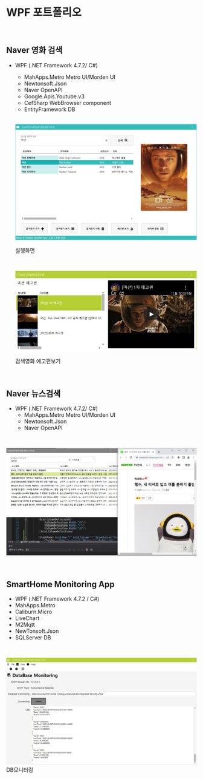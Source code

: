 # WPF 포트폴리오

<br/>

## Naver 영화 검색
- WPF (.NET Framework 4.7.2/ C#)
  - MahApps.Metro Metro UI/Morden UI
  - Newtonsoft.Json
  - Naver OpenAPI
  - Google.Apis.Youtube.v3
  - CefSharp WebBrowser component
  - EntityFramework DB
  
  <br/>

  ![NaverMovieFinder](https://raw.githubusercontent.com/Cheol-wook/studyWPF/main/capture/martian.png)
  
  실행화면
  
  <br/>
  
  ![YoutubePlay](https://raw.githubusercontent.com/Cheol-wook/studyWPF/main/capture/Martian_trailer.JPG)
  
  검색영화 예고편보기 

<br/>

## Naver 뉴스검색
- WPF (.NET Framework 4.7.2/ C#)
  - MahApps.Metro Metro UI/Morden UI
  - Newtonsoft.Json
  - Naver OpenAPI

<br/>

![NaverNewsSearch](https://raw.githubusercontent.com/Cheol-wook/studyWPF/5a80cf02002a7270c581588c7b8230096b3c0364/capture/search2.JPG)


<br/>

## SmartHome Monitoring App
   - WPF (.NET Framework 4.7.2 / C#)
   - MahApps.Metro
   - Caliburn.Micro
   - LiveChart
   - M2Mqtt
   - NewTonsoft.Json
   - SQLServer DB

<br/>

![SmartHomeMonitoring](https://raw.githubusercontent.com/Cheol-wook/studyWPF/main/capture/SmartHome.JPG)
DB모니터링 
